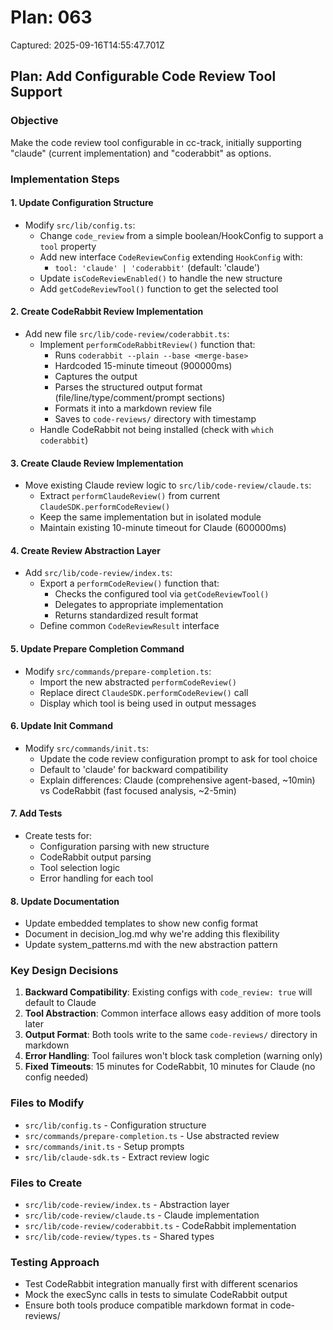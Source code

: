# Plan: 063

Captured: 2025-09-16T14:55:47.701Z

## Plan: Add Configurable Code Review Tool Support

### Objective
Make the code review tool configurable in cc-track, initially supporting "claude" (current implementation) and "coderabbit" as options.

### Implementation Steps

#### 1. Update Configuration Structure
- Modify `src/lib/config.ts`:
  - Change `code_review` from a simple boolean/HookConfig to support a `tool` property
  - Add new interface `CodeReviewConfig` extending `HookConfig` with:
    - `tool: 'claude' | 'coderabbit'` (default: 'claude')
  - Update `isCodeReviewEnabled()` to handle the new structure
  - Add `getCodeReviewTool()` function to get the selected tool

#### 2. Create CodeRabbit Review Implementation
- Add new file `src/lib/code-review/coderabbit.ts`:
  - Implement `performCodeRabbitReview()` function that:
    - Runs `coderabbit --plain --base <merge-base>` 
    - Hardcoded 15-minute timeout (900000ms)
    - Captures the output
    - Parses the structured output format (file/line/type/comment/prompt sections)
    - Formats it into a markdown review file
    - Saves to `code-reviews/` directory with timestamp
  - Handle CodeRabbit not being installed (check with `which coderabbit`)

#### 3. Create Claude Review Implementation  
- Move existing Claude review logic to `src/lib/code-review/claude.ts`:
  - Extract `performClaudeReview()` from current `ClaudeSDK.performCodeReview()`
  - Keep the same implementation but in isolated module
  - Maintain existing 10-minute timeout for Claude (600000ms)

#### 4. Create Review Abstraction Layer
- Add `src/lib/code-review/index.ts`:
  - Export a `performCodeReview()` function that:
    - Checks the configured tool via `getCodeReviewTool()`
    - Delegates to appropriate implementation
    - Returns standardized result format
  - Define common `CodeReviewResult` interface

#### 5. Update Prepare Completion Command
- Modify `src/commands/prepare-completion.ts`:
  - Import the new abstracted `performCodeReview()` 
  - Replace direct `ClaudeSDK.performCodeReview()` call
  - Display which tool is being used in output messages

#### 6. Update Init Command
- Modify `src/commands/init.ts`:
  - Update the code review configuration prompt to ask for tool choice
  - Default to 'claude' for backward compatibility
  - Explain differences: Claude (comprehensive agent-based, ~10min) vs CodeRabbit (fast focused analysis, ~2-5min)

#### 7. Add Tests
- Create tests for:
  - Configuration parsing with new structure
  - CodeRabbit output parsing
  - Tool selection logic
  - Error handling for each tool

#### 8. Update Documentation
- Update embedded templates to show new config format
- Document in decision_log.md why we're adding this flexibility
- Update system_patterns.md with the new abstraction pattern

### Key Design Decisions

1. **Backward Compatibility**: Existing configs with `code_review: true` will default to Claude
2. **Tool Abstraction**: Common interface allows easy addition of more tools later
3. **Output Format**: Both tools write to the same `code-reviews/` directory in markdown
4. **Error Handling**: Tool failures won't block task completion (warning only)
5. **Fixed Timeouts**: 15 minutes for CodeRabbit, 10 minutes for Claude (no config needed)

### Files to Modify
- `src/lib/config.ts` - Configuration structure
- `src/commands/prepare-completion.ts` - Use abstracted review
- `src/commands/init.ts` - Setup prompts
- `src/lib/claude-sdk.ts` - Extract review logic

### Files to Create  
- `src/lib/code-review/index.ts` - Abstraction layer
- `src/lib/code-review/claude.ts` - Claude implementation  
- `src/lib/code-review/coderabbit.ts` - CodeRabbit implementation
- `src/lib/code-review/types.ts` - Shared types

### Testing Approach
- Test CodeRabbit integration manually first with different scenarios
- Mock the execSync calls in tests to simulate CodeRabbit output
- Ensure both tools produce compatible markdown format in code-reviews/